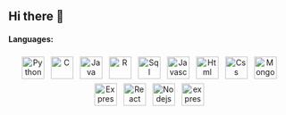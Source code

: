 <h2>Hi there 👋</h2>

<h4>Languages:</h4>
<p align="center">
  
  <img src="https://cdn.jsdelivr.net/gh/devicons/devicon/icons/python/python-original.svg" alt="Python" height="40" style="vertical-align:top; margin:4px">
  <img src="https://cdn.jsdelivr.net/gh/devicons/devicon/icons/c/c-original.svg" alt="C" height="40" style="vertical-align:top; margin:4px">
  <img src="https://cdn.jsdelivr.net/gh/devicons/devicon/icons/java/java-original.svg" alt="Java" height="40" style="vertical-align:top; margin:4px">
  <img src="https://cdn.jsdelivr.net/gh/devicons/devicon/icons/rstudio/rstudio-original.svg" alt="R" height="40" style="vertical-align:top; margin:4px">
  <img src="https://github.com/elenbaab/elenbaab/assets/97915273/cbde026c-01d5-4a43-930b-fb93783e2212" alt="Sql" height="40" style="vertical-align:top; margin:4px">
    
  <img src="https://cdn.jsdelivr.net/gh/devicons/devicon/icons/javascript/javascript-original.svg" alt="Javascript" height="40" style="vertical-align:top; margin:4px">
  <img src="https://cdn.jsdelivr.net/gh/devicons/devicon/icons/html5/html5-original.svg" alt="Html" height="40" style="vertical-align:top; margin:4px">
  <img src="https://cdn.jsdelivr.net/gh/devicons/devicon/icons/css3/css3-original.svg" alt="Css" height="40" style="vertical-align:top; margin:4px">
  
  <img src="https://cdn.jsdelivr.net/gh/devicons/devicon/icons/mongodb/mongodb-original.svg" alt="Mongodb" height="40" style="vertical-align:top; margin:4px">
  <img src="https://cdn.jsdelivr.net/gh/devicons/devicon/icons/express/express-original.svg" alt="Express" height="40" style="vertical-align:top; margin:4px">
  <img src="https://cdn.jsdelivr.net/gh/devicons/devicon/icons/react/react-original.svg" alt="React" height="40" style="vertical-align:top; margin:4px">
  <img src="https://cdn.jsdelivr.net/gh/devicons/devicon/icons/nodejs/nodejs-original.svg" alt="Nodejs" height="40" style="vertical-align:top; margin:4px">

  <img src="https://github.com/elenbaab/elenbaab/assets/97915273/de335580-3f44-4fdc-aa30-35c997079040" alt="express2" height="40" style="vertical-align:top; margin:4px">




</p>















